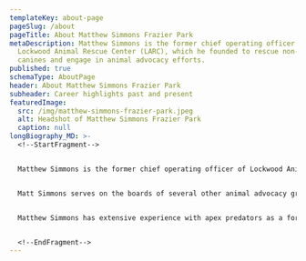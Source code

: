 ```yaml
---
templateKey: about-page
pageSlug: /about
pageTitle: About Matthew Simmons Frazier Park
metaDescription: Matthew Simmons is the former chief operating officer of
  Lockwood Animal Rescue Center (LARC), which he founded to rescue non-domestic
  canines and engage in animal advocacy efforts.
published: true
schemaType: AboutPage
header: About Matthew Simmons Frazier Park
subheader: Career highlights past and present
featuredImage:
  src: /img/matthew-simmons-frazier-park.jpeg
  alt: Headshot of Matthew Simmons Frazier Park
  caption: null
longBiography_MD: >-
  <!--StartFragment-->


  Matthew Simmons is the former chief operating officer of Lockwood Animal Rescue Center (LARC), which he founded to rescue non-domestic canines and engage in animal advocacy efforts. While running LARC, he established Wolves and Warriors, an initiative that hires combat veterans to help with anti-poaching missions meant to protect wolf populations. During the program’s first year of operation, Matthew Simmons and his team protected more than 300 wolves. Outside of his work in California, he also founded the Predator Healing Project in Montana, which focuses on the rescue and rehabilitation of apex predators with the help of trained combat veterans. 


  Matt Simmons serves on the boards of several other animal advocacy groups.. He took part in an important 2018 case that determined the federal protection of wolves living in captivity. His work to preserve wolf populations and other apex predators has been documented in an Animal Planet show called Wolves and Warriors, as well as the award-winning documentary The War in Between. Mr. Simmons has also been honored by the Ventura County Star as Man of the Year. 


  Matthew Simmons has extensive experience with apex predators as a former animal control officer and part of a support team working with bears, primates, big cats, and wolves. A veteran himself, Mr. Simmons fought in both Operations Desert Storm and Desert Shield as a decorated petty officer with the United States Navy. His work helps provide a new sense of meaning and purpose to veterans who were formerly homeless and unemployed. With extensive training, these individuals gain the skills they need to have a significant impact on animals whose lives are in danger.


  <!--EndFragment-->
---
```


